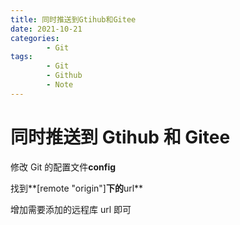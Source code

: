 ```yaml
---
title: 同时推送到Gtihub和Gitee
date: 2021-10-21
categories:
        - Git
tags:
        - Git
        - Github
        - Note
---
```


# 同时推送到 Gtihub 和 Gitee

修改 Git 的配置文件**config**

找到**[remote "origin"]**下的**url**

增加需要添加的远程库 url 即可
